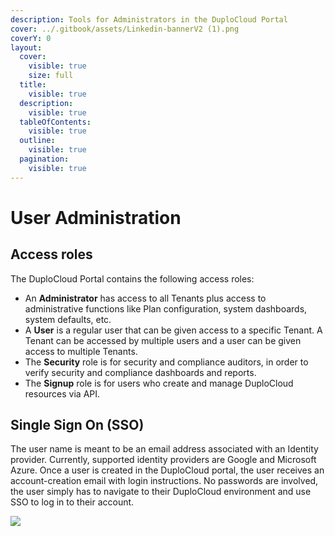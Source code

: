 ```yaml
---
description: Tools for Administrators in the DuploCloud Portal
cover: ../.gitbook/assets/Linkedin-bannerV2 (1).png
coverY: 0
layout:
  cover:
    visible: true
    size: full
  title:
    visible: true
  description:
    visible: true
  tableOfContents:
    visible: true
  outline:
    visible: true
  pagination:
    visible: true
---
```


# User Administration

## Access roles

The DuploCloud Portal contains the following access roles:&#x20;

* An **Administrator** has access to all Tenants plus access to administrative functions like Plan configuration, system dashboards, system defaults, etc.
* A **User** is a regular user that can be given access to a specific Tenant. A Tenant can be accessed by multiple users and a user can be given access to multiple Tenants.
* The **Security** role is for security and compliance auditors, in order to verify security and compliance dashboards and reports.
* The **Signup** role is for users who create and manage DuploCloud resources via API.

## Single Sign On (SSO)

The user name is meant to be an email address associated with an Identity provider. Currently, supported identity providers are Google and Microsoft Azure. Once a user is created in the DuploCloud portal, the user receives an account-creation email with login instructions. No passwords are involved, the user simply has to navigate to their DuploCloud environment and use SSO to log in to their account.

![](<../.gitbook/assets/Screen Shot 2022-06-30 at 12.18.51 AM.png>)
